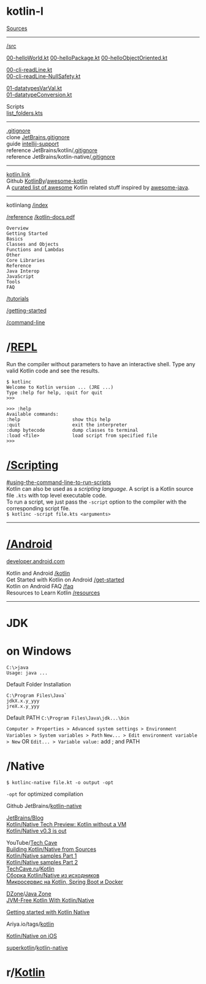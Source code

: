 # kotlin-l
[Sources](/SOURCES.md)

---
[/src](/src)  

[00-helloWorld.kt](/src/00-helloWorld.kt)
[00-helloPackage.kt](/src/00-helloPackage.kt)
[00-helloObjectOriented.kt](/src/00-helloObjectOriented.kt)

[00-cli-readLine.kt](/src/00-cli-readLine.kt)  
[00-cli-readLine-NullSafety.kt](/src/00-cli-readLine-NullSafety.kt)  

[01-datatypesVarVal.kt](/src/01-datatypesVarVal.kt)  
[01-datatypeConversion.kt](/src/01-datatypeConversion.kt)  


Scripts  
[list_folders.kts](/src/list_folders.kts)

---

[.gitignore](/.gitignore)  
clone [JetBrains.gitignore](https://github.com/github/gitignore/blob/master/Global/JetBrains.gitignore)  
guide [intellij-support](https://intellij-support.jetbrains.com/hc/en-us/articles/206544839-How-to-manage-projects-under-Version-Control-Systems)  
reference JetBrains/kotlin/[.gitignore](https://github.com/JetBrains/kotlin/blob/master/.gitignore)  
reference JetBrains/kotlin-native/[.gitignore](https://github.com/JetBrains/kotlin-native/blob/master/.gitignore)  

---

[kotlin.link](https://kotlin.link/)  
Github [KotlinBy](https://github.com/KotlinBy)/[awesome-kotlin](https://github.com/KotlinBy/awesome-kotlin)  
A [curated list of awesome](https://github.com/sindresorhus/awesome) Kotlin related stuff inspired by [awesome-java](https://github.com/akullpp/awesome-java).  

---

kotlinlang [/index](http://kotlinlang.org/)  

[/reference](https://kotlinlang.org/docs/reference/) [/kotlin-docs.pdf](https://kotlinlang.org/docs/kotlin-docs.pdf)
```
Overview
Getting Started
Basics
Classes and Objects
Functions and Lambdas
Other
Core Libraries
Reference
Java Interop
JavaScript
Tools
FAQ
```

[/tutorials](http://kotlinlang.org/docs/tutorials)  

[/getting-started]((http://kotlinlang.org/docs/tutorials/getting-started.html))

[/command-line](http://kotlinlang.org/docs/tutorials/command-line.html)  


# /[REPL](https://kotlinlang.org/docs/tutorials/command-line.html#running-the-repl)

Run the compiler without parameters to have an interactive shell. Type any valid Kotlin code and see the results.
```
$ kotlinc
Welcome to Kotlin version ... (JRE ...)
Type :help for help, :quit for quit
>>> 
```
```
>>> :help
Available commands:
:help                   show this help
:quit                   exit the interpreter
:dump bytecode          dump classes to terminal
:load <file>            load script from specified file
>>> 
```


# [/Scripting](https://kotlinlang.org/docs/tutorials/command-line.html#using-the-command-line-to-run-scripts)
[#using-the-command-line-to-run-scripts](https://kotlinlang.org/docs/tutorials/command-line.html#using-the-command-line-to-run-scripts)  
Kotlin can also be used as a *scripting language*. A script is a Kotlin source file `.kts` with top level executable code.  
To run a script, we just pass the `-script` option to the compiler with the corresponding script file.  
```$ kotlinc -script file.kts <arguments>```

---

# [/Android](https://developer.android.com/)

[developer.android.com](https://developer.android.com/)  

Kotlin and Android [/kotlin](https://developer.android.com/kotlin/)  
Get Started with Kotlin on Android [/get-started](https://developer.android.com/kotlin/get-started.html)  
Kotlin on Android FAQ [/faq](https://developer.android.com/kotlin/faq.html)  
Resources to Learn Kotlin [/resources](https://developer.android.com/kotlin/resources.html)  

---

# JDK

on Windows  
===

```
C:\>java
Usage: java ...
```
Default Folder Installation
```
C:\Program Files\Java`
jdkX.x.y_yyy
jreX.x.y_yyy
``` 

Default PATH `C:\Program Files\Java\jdk...\bin`

```Computer > Properties > Advanced system settings > Environment Variables > System variables > Path```
```New... > Edit environment variable > New``` OR ```Edit... > Variable value:``` add ; and PATH 


# /Native

```
$ kotlinc-native file.kt -o output -opt
```
`-opt` for optimized compilation

Github JetBrains/[kotlin-native](https://github.com/JetBrains/kotlin-native/)  

[JetBrains/Blog](https://blog.jetbrains.com/kotlin/)  
[Kotlin/Native Tech Preview: Kotlin without a VM](https://blog.jetbrains.com/kotlin/2017/04/kotlinnative-tech-preview-kotlin-without-a-vm/)  
[Kotlin/Native v0.3 is out](https://blog.jetbrains.com/kotlin/2017/06/kotlinnative-v0-3-is-out/)  
 


YouTube/[Tech Cave](https://www.youtube.com/channel/UCo_7ENDNCH4HsVdqaaAIgJQ/videos)  
[Building Kotlin/Native from Sources](https://www.youtube.com/watch?v=KOCXwYpGMoI)  
[Kotlin/Native samples Part 1](https://www.youtube.com/watch?v=SpS5kvMFB20)  
[Kotlin/Native samples Part 2](https://www.youtube.com/watch?v=0Py_6DYFIsw)  
[TechCave.ru](http://techcave.ru)/[Kotlin](http://techcave.ru/groups/41/content/posts)  
[Сборка Kotlin/Native из исходников](http://techcave.ru/posts/102-sborka-kotlinnative-iz-ishodnikov.html)  
[Микросервис на Kotlin, Spring Boot и Docker](http://techcave.ru/posts/101-mikroservis-na-kotlin-spring-boot-i-docker.html)  

[DZone](https://dzone.com/)/[Java Zone](https://dzone.com/java-jdk-development-tutorials-tools-news)  
[JVM-Free Kotlin With Kotlin/Native](https://dzone.com/articles/jvm-free-kotlin-with-kotlinnative)  

[Getting started with Kotlin Native](https://www.sakib.ninja/getting-started-with-kotlin-native/)  

Ariya.io/tags/[kotlin](https://ariya.io/tags/kotlin/)  

[Kotlin/Native on iOS](http://justmaku.org/2017-06-07-kotlin-on-ios)  

[superkotlin](https://superkotlin.com/)/[kotlin-native](https://superkotlin.com/kotlin-native/)

# r/[Kotlin](https://www.reddit.com/r/Kotlin/)

